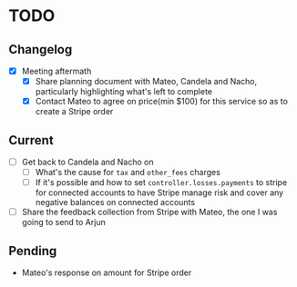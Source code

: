 # TODO

## Changelog

- [x] Meeting aftermath
  - [x] Share planning document with Mateo, Candela and Nacho, particularly highlighting what's left to complete
  - [x] Contact Mateo to agree on price(min $100) for this service so as to create a Stripe order

## Current

- [ ] Get back to Candela and Nacho on
  - [ ] What's the cause for `tax` and `other_fees` charges
  - [ ] If it's possible and how to set `controller.losses.payments` to stripe for connected accounts to have Stripe manage risk and cover any negative balances on connected accounts
- [ ] Share the feedback collection from Stripe with Mateo, the one I was going to send to Arjun

## Pending

- Mateo's response on amount for Stripe order
